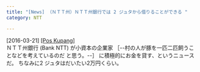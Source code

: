 ```yaml
---
title: "[News] （ＮＴＴ州）ＮＴＴ州銀行では 2 ジュタから借りることができる "
category: NTT

---
```


[2016-03-21] [[Pos Kupang]](http://bit.ly/1ZjpiXm)  
ＮＴＴ州銀行 (Bank NTT) が小資本の企業家
［--村の人が豚を一匹二匹飼うことなどを考えているのだ
と思う。--］
に積極的にお金を貸す、というニュースだ。
ちなみに2 ジュタはだいたい2万円くらい。

